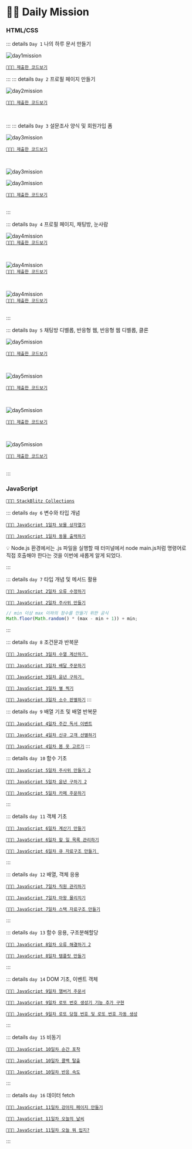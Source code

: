# 👊🏼 Daily Mission

### HTML/CSS

::: details `Day 1` 나의 하루 문서 만들기

![day1mission](./images/day01.png)
<br>

[`👩🏻‍💻 제출한 코드보기`](https://github.com/miloupark/OZ-DailyMission/tree/main/day1)

:::
::: details `Day 2` 프로필 페이지 만들기

![day2mission](./images/day02.png)

[`👩🏻‍💻 제출한 코드보기`](https://github.com/miloupark/OZ-DailyMission/tree/main/day2)

<br>

:::
::: details `Day 3` 설문조사 양식 및 회원가입 폼

![day3mission](./images/day03-1.png)

[`👩🏻‍💻 제출한 코드보기`](https://github.com/miloupark/OZ-DailyMission/blob/main/day3/day3-1/survey.html)

<br>

![day3mission](./images/day03-2.png)
<br>

![day3mission](./images/day03-3.png)

[`👩🏻‍💻 제출한 코드보기`](https://github.com/miloupark/OZ-DailyMission/tree/main/day3/day3-2)

<br>
:::

::: details `Day 4` 프로필 페이지, 채팅방, 눈사람

![day4mission](./images/day04-1.png)
<br>
[`👩🏻‍💻 제출한 코드보기`](https://github.com/miloupark/OZ-DailyMission/tree/main/day4/profile)

<br>

![day4mission](./images/day04-2.png)
<br>
[`👩🏻‍💻 제출한 코드보기`](https://github.com/miloupark/OZ-DailyMission/tree/main/day4/chat)

<br>

![day4mission](./images/day04-3.png)
<br>
[`👩🏻‍💻 제출한 코드보기`](https://github.com/miloupark/OZ-DailyMission/tree/main/day4/snowman)

<br>
:::

::: details `Day 5` 채팅방 디벨롭, 반응형 웹, 반응형 웹 디벨롭, 클론

![day5mission](./images/day05-1.png)

[`👩🏻‍💻 제출한 코드보기`](https://github.com/miloupark/OZ-DailyMission/tree/main/day5/chat)

<br>

![day5mission](./images/day05-2.png)

[`👩🏻‍💻 제출한 코드보기`](https://github.com/miloupark/OZ-DailyMission/tree/main/day5/responsive)

<br>

![day5mission](./images/day05-3.png)

[`👩🏻‍💻 제출한 코드보기`](https://github.com/miloupark/OZ-DailyMission/tree/main/day5/responsive_develop)

<br>

![day5mission](./images/day05-4.png)

[`👩🏻‍💻 제출한 코드보기`](https://github.com/miloupark/OZ-DailyMission/tree/main/market)

<br>
:::

### JavaScript

[`👩🏻‍💻 StackBlitz Collections`](https://stackblitz.com/@miloupark/collections/oz-dailymission-js)

::: details `day 6` 변수와 타입 개념

[`👩🏻‍💻 JavaScript 1일차 보물 상자열기`](https://github.com/miloupark/OZ-DailyMission/tree/main/market)

[`👩🏻‍💻 JavaScript 1일차 동물 출력하기`](https://stackblitz.com/edit/vitejs-vite-1zxmtbpj?file=main.js)

💡 Node.js 환경에서는 .js 파일을 실행할 때 터미널에서 node main.js처럼 명령어로 직접 호출해야 한다는 것을 이번에 새롭게 알게 되었다.

:::

::: details `day 7` 타입 개념 및 메서드 활용

[`👩🏻‍💻 JavaScript 2일차 오류 수정하기`](https://stackblitz.com/edit/vitejs-vite-bqoegzwp?file=main.js)

[`👩🏻‍💻 JavaScript 2일차 주사위 만들기`](https://stackblitz.com/edit/vitejs-vite-vt9dbulc?file=main.js)

```js
// min 이상 max 이하의 정수를 만들기 위한 공식
Math.floor(Math.random() * (max - min + 1)) + min;
```

:::

::: details `day 8` 조건문과 반복문

[`👩🏻‍💻 JavaScript 3일차 수열 계산하기 `](https://stackblitz.com/edit/vitejs-vite-dwasjr3q?file=main.js)

[`👩🏻‍💻 JavaScript 3일차 배달 주문하기`](https://stackblitz.com/edit/vitejs-vite-ppfmsdfq?file=main.js)

[`👩🏻‍💻 JavaScript 3일차 윤년 구하기 `](https://stackblitz.com/edit/vitejs-vite-jbjbxe3m?file=main.js)

[`👩🏻‍💻 JavaScript 3일차 별 찍기`](https://stackblitz.com/edit/vitejs-vite-dp5edziw?file=main.js)

[`👩🏻‍💻 JavaScript 3일차 소수 판별하기`](https://stackblitz.com/edit/vitejs-vite-pt88y7nf?file=main.js)
:::

::: details `day 9` 배열 기초 및 배열 반복문

[`👩🏻‍💻 JavaScript 4일차 주간 독서 이벤트`](https://stackblitz.com/edit/vitejs-vite-kyrr4fwm?file=main.js)

[`👩🏻‍💻 JavaScript 4일차 신규 고객 선별하기`](https://stackblitz.com/edit/vitejs-vite-vsrnopo5?file=main.js)

[`👩🏻‍💻 JavaScript 4일차 봄 옷 고르기`](https://stackblitz.com/edit/vitejs-vite-wwrf6erc?file=main.js)
:::

::: details `day 10` 함수 기초

[`👩🏻‍💻 JavaScript 5일차 주사위 만들기 2`](https://stackblitz.com/edit/vitejs-vite-lf1xfpcj?file=main.js)

[`👩🏻‍💻 JavaScript 5일차 윤년 구하기 2`](https://stackblitz.com/edit/vitejs-vite-vnsfbtdw?file=main.js)

[`👩🏻‍💻 JavaScript 5일차 카페 주문하기`](https://stackblitz.com/edit/vitejs-vite-xfvywc2w?file=main.js)

:::

::: details `day 11` 객체 기초

[`👩🏻‍💻 JavaScript 6일차 계산기 만들기`](https://stackblitz.com/edit/vitejs-vite-wfzpjbjy?file=main.js)

[`👩🏻‍💻 JavaScript 6일차 할 일 목록 관리하기`](https://stackblitz.com/edit/vitejs-vite-fkgxc8qd?file=main.js)

[`👩🏻‍💻 JavaScript 6일차 큐 자료구조 만들기 `](https://stackblitz.com/edit/vitejs-vite-jhxawjeq?file=main.js)

:::

::: details `day 12` 배열, 객체 응용

[`👩🏻‍💻 JavaScript 7일차 직원 관리하기`](https://stackblitz.com/edit/vitejs-vite-at4bxkad?file=main.js)

[`👩🏻‍💻 JavaScript 7일차 마왕 물리치기`](https://stackblitz.com/edit/vitejs-vite-m7nkgcdr?file=main.js)

[`👩🏻‍💻 JavaScript 7일차 스택 자료구조 만들기`](https://stackblitz.com/edit/vitejs-vite-7dhxvnwx?file=main.js)

:::

::: details `day 13` 함수 응용, 구조분해할당

[`👩🏻‍💻 JavaScript 8일차 오류 해결하기 2`](https://stackblitz.com/edit/vitejs-vite-7taguauw?file=main.js)

[`👩🏻‍💻 JavaScript 8일차 템플릿 만들기`](https://stackblitz.com/edit/vitejs-vite-txyprsjz?file=main.js)

:::

::: details `day 14` DOM 기초, 이벤트 객체

[`👩🏻‍💻 JavaScript 9일차 햄버거 주문서`](https://stackblitz.com/edit/stackblitz-starters-xvjgnfwf?file=script.js)

[`👩🏻‍💻 JavaScript 9일차 로또 번호 생성기 기능 추가 구현`](https://stackblitz.com/edit/stackblitz-starters-x1notbge?file=lotto.js)

[`👩🏻‍💻 JavaScript 9일차 로또 당첨 번호 및 로또 번호 자동 생성`](https://stackblitz.com/edit/stackblitz-starters-gs81befw?file=script.js)

:::

::: details `day 15` 비동기

[`👩🏻‍💻 JavaScript 10일차 순간 포착`](https://stackblitz.com/edit/vitejs-vite-p93mteu3?file=src%2Fmain.js)

[`👩🏻‍💻 JavaScript 10일차 콜백 탈출`](https://stackblitz.com/edit/vitejs-vite-cptdwcri?file=main.js)

[`👩🏻‍💻 JavaScript 10일차 반응 속도`](https://stackblitz.com/edit/vitejs-vite-bckhv8by?file=index.html&file=src%2Fmain.js)

:::

::: details `day 16` 데이터 fetch

[`👩🏻‍💻 JavaScript 11일차 강아지 페이지 만들기`](https://stackblitz.com/edit/vitejs-vite-u9umbwnv?file=breeds.js)

[`👩🏻‍💻 JavaScript 11일차 오늘의 날씨`](https://stackblitz.com/edit/vitejs-vite-zor67zl2?file=src%2Fmain.js)

[`👩🏻‍💻 JavaScript 11일차 오늘 뭐 입지?`](https://stackblitz.com/edit/vitejs-vite-fvch4kdg?file=src%2Fmain.js)

:::

<Comment/>
